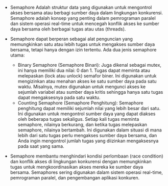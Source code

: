 - Semaphore
  Adalah struktur data yang digunakan untuk mengontrol akses bersama atau berbagi sumber daya dalam lingkungan konkurensi. Semaphore adalah konsep yang penting dalam pemrograman paralel dan sistem operasi real-time untuk mencegah konflik akses ke sumber daya bersama oleh berbagai tugas atau utas (threads).

- Semaphore dapat berperan sebagai alat penguncian yang memungkinkan satu atau lebih tugas untuk mengakses sumber daya bersama, tetapi hanya dengan izin tertentu. Ada dua jenis semaphore utama:

  - Binary Semaphore (Semaphore Binari): Juga dikenal sebagai mutex, ini hanya memiliki dua nilai: 0 dan 1. Tugas dapat meminta atau melepaskan (lock atau unlock) semafor biner. Ini digunakan untuk mengizinkan atau menahan akses ke satu sumber daya pada satu waktu. Misalnya, mutex digunakan untuk mengunci akses ke sejumlah variabel atau sumber daya kritis sehingga hanya satu tugas dapat mengaksesnya pada satu waktu.
  - Counting Semaphore (Semaphore Penghitung): Semaphore penghitung dapat memiliki sejumlah nilai yang lebih besar dari satu. Ini digunakan untuk mengontrol sumber daya yang dapat diakses oleh beberapa tugas sekaligus. Setiap kali tugas meminta semaphore, nilainya berkurang, dan ketika tugas melepaskan semaphore, nilainya bertambah. Ini digunakan dalam situasi di mana lebih dari satu tugas perlu mengakses sumber daya bersama, dan Anda ingin mengontrol jumlah tugas yang diizinkan mengaksesnya pada saat yang sama.

- Semaphore membantu menghindari kondisi perlombaan (race condition) dan konflik akses di lingkungan konkurensi dengan memungkinkan tugas untuk mengkoordinasikan akses mereka ke sumber daya bersama. Semaphores sering digunakan dalam sistem operasi real-time, pemrograman paralel, dan pengembangan aplikasi konkuren.
